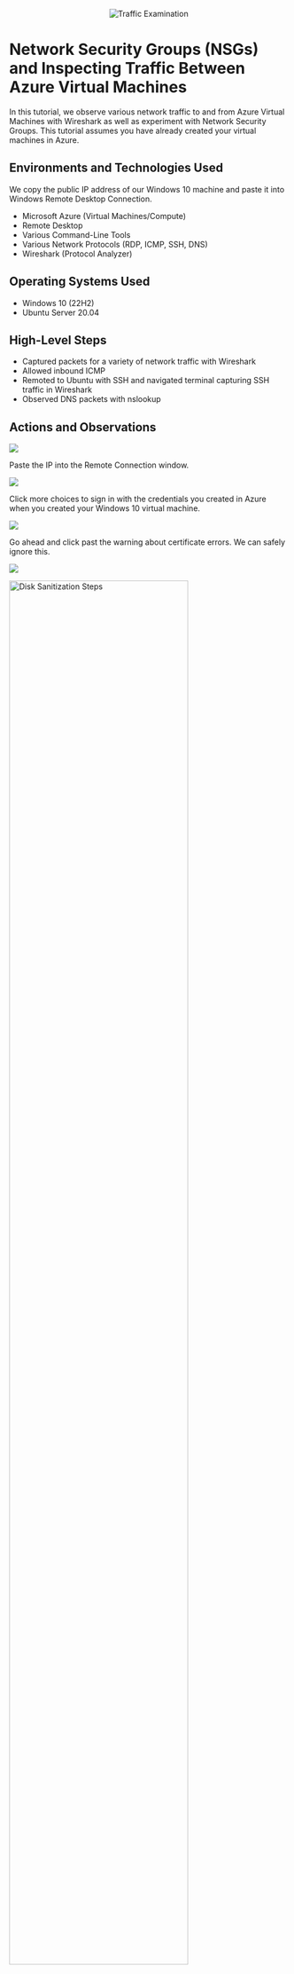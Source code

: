 <p align="center">
<img src="https://i.imgur.com/Ua7udoS.png" alt="Traffic Examination"/>
</p>

<h1>Network Security Groups (NSGs) and Inspecting Traffic Between Azure Virtual Machines</h1>
In this tutorial, we observe various network traffic to and from Azure Virtual Machines with Wireshark as well as experiment with Network Security Groups. This tutorial assumes you have already created your virtual machines in Azure. <br />

<h2>Environments and Technologies Used</h2>

We copy the public IP address of our Windows 10 machine and paste it into Windows Remote Desktop Connection. 

- Microsoft Azure (Virtual Machines/Compute)
- Remote Desktop
- Various Command-Line Tools
- Various Network Protocols (RDP, ICMP, SSH, DNS)
- Wireshark (Protocol Analyzer)

<h2>Operating Systems Used </h2>

- Windows 10 (22H2)
- Ubuntu Server 20.04

<h2>High-Level Steps</h2>

- Captured packets for a variety of network traffic with Wireshark
- Allowed inbound ICMP
- Remoted to Ubuntu with SSH and navigated terminal capturing SSH traffic in Wireshark
- Observed DNS packets with nslookup

<h2>Actions and Observations</h2>

<p>
  <img src="https://github.com/timsherrell/azure-network-protocols/assets/144177449/913588f4-4426-40f8-8a4e-e1e0682e52ff" />
</p>
<p>
  Paste the IP into the Remote Connection window. 
</p>
<p>
  <img src="https://github.com/timsherrell/azure-network-protocols/assets/144177449/91464230-49c0-4d4f-af67-1e22d0803dca" />
</p>
<p>
  Click more choices to sign in with the credentials you created in Azure when you created your Windows 10 virtual machine.
</p>
<p>
  <img src="https://github.com/timsherrell/azure-network-protocols/assets/144177449/57c535cd-7487-4a50-a94d-c3b389569b95" />
</p>
<p>
  Go ahead and click past the warning about certificate errors. We can safely ignore this. 
</p>
<p>
  <img src="https://github.com/timsherrell/azure-network-protocols/assets/144177449/abc256c6-e7ab-492a-a01d-9ee8a091518f" />
</p>


<p>
  <img src="https://github.com/timsherrell/azure-network-protocols/assets/144177449/f2be1ab6-1a60-449a-a701-f39db4a60f70" height="80%" width="80%" alt="Disk Sanitization Steps"/>
</p>
<br />
<p>
  <img src="https://github.com/timsherrell/azure-network-protocols/assets/144177449/c160418a-93d8-4623-8a11-52ef81b47b65" height="80%" width="80%" alt="Disk Sanitization Steps"/>
</p>
<p>
Created an inbound rule in Azure to deny all ICMP traffic and edited the rule to allow ICMP traffic. I used Windows Remote Desktop to interact with my Windows VW and from there I pinged my Ubuntu VM with "-t" so it would continually send packets. I used Wireshark to capture the ICMP requests and observed the replies from my Ubuntu VM as the rule change took effect.   
</p>
<br />

<p>
  <img src="https://github.com/timsherrell/azure-network-protocols/assets/144177449/01dc3c5a-b791-472d-b223-898aede5946e"/>
</p>
<p>
  <img src="https://github.com/timsherrell/azure-network-protocols/assets/144177449/e3c7a882-d440-4bd5-8c08-b7a733e65168" />
</p>
<p>
  <img src="https://github.com/timsherrell/azure-network-protocols/assets/144177449/d9180919-39e8-48a1-abc1-45f22d1679ec"/>
</p>
<p>
Used SSH protocol to connect to and navigate in Ubunutu VM and used Wireshark to observe the packets.
</p>
<br />

<p>
  <img src="https://github.com/timsherrell/azure-network-protocols/assets/144177449/4eabaa91-96be-44d8-a38d-042888ebea38"/>
</p>
<p>
  Captured and observed DNS traffic with nslookup. 
</p>
